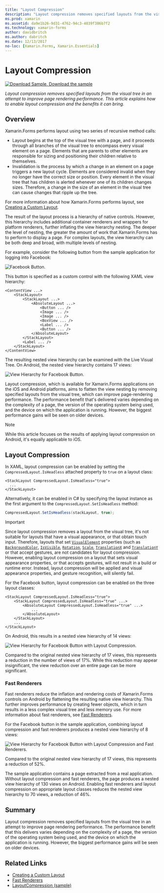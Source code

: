 ```yaml
---
title: "Layout Compression"
description: "Layout compression removes specified layouts from the visual tree in an attempt to improve page rendering performance. This article explains how to enable layout compression and the benefits it can bring."
ms.prod: xamarin
ms.assetid: da9e1b26-9d31-4762-94c3-4039f306b7f2
ms.technology: xamarin-forms
author: davidbritch
ms.author: dabritch
ms.date: 12/13/2017
no-loc: [Xamarin.Forms, Xamarin.Essentials]
---
```


# Layout Compression

[![Download Sample.](~/media/shared/download.png) Download the sample](/samples/xamarin/xamarin-forms-samples/userinterface-layoutcompression)

_Layout compression removes specified layouts from the visual tree in an attempt to improve page rendering performance. This article explains how to enable layout compression and the benefits it can bring._

## Overview

Xamarin.Forms performs layout using two series of recursive method calls:

- Layout begins at the top of the visual tree with a page, and it proceeds through all branches of the visual tree to encompass every visual element on a page. Elements that are parents to other elements are responsible for sizing and positioning their children relative to themselves.
- Invalidation is the process by which a change in an element on a page triggers a new layout cycle. Elements are considered invalid when they no longer have the correct size or position. Every element in the visual tree that has children is alerted whenever one of its children changes sizes. Therefore, a change in the size of an element in the visual tree can cause changes that ripple up the tree.

For more information about how Xamarin.Forms performs layout, see [Creating a Custom Layout](~/xamarin-forms/user-interface/layouts/custom.md).

The result of the layout process is a hierarchy of native controls. However, this hierarchy includes additional container renderers and wrappers for platform renderers, further inflating the view hierarchy nesting. The deeper the level of nesting, the greater the amount of work that Xamarin.Forms has to perform to display a page. For complex layouts, the view hierarchy can be both deep and broad, with multiple levels of nesting.

For example, consider the following button from the sample application for logging into Facebook:

![Facebook Button.](layout-compression-images/facebook-button.png)

This button is specified as a custom control with the following XAML view hierarchy:

```xaml
<ContentView ...>
    <StackLayout>
        <StackLayout ...>
            <AbsoluteLayout ...>
                <Button ... />    
                <Image ... />
                <Image ... />
                <BoxView ... />
                <Label ... />
                <Button ... />
            </AbsoluteLayout>
        </StackLayout>
        <Label ... />
    </StackLayout>    
</ContentView>
```

The resulting nested view hierarchy can be examined with the Live Visual Tree. On Android, the nested view hierarchy contains 17 views:

![View Hierarchy for Facebook Button.](layout-compression-images/no-compression.png)

Layout compression, which is available for Xamarin.Forms applications on the iOS and Android platforms, aims to flatten the view nesting by removing specified layouts from the visual tree, which can improve page-rendering performance. The performance benefit that's delivered varies depending on the complexity of a page, the version of the operating system being used, and the device on which the application is running. However, the biggest performance gains will be seen on older devices.

> [!NOTE]
> While this article focuses on the results of applying layout compression on Android, it's equally applicable to iOS.

## Layout Compression

In XAML, layout compression can be enabled by setting the `CompressedLayout.IsHeadless` attached property to `true` on a layout class:

```xaml
<StackLayout CompressedLayout.IsHeadless="true">
  ...
</StackLayout>   
```

Alternatively, it can be enabled in C# by specifying the layout instance as the first argument to the `CompressedLayout.SetIsHeadless` method:

```csharp
CompressedLayout.SetIsHeadless(stackLayout, true);
```

> [!IMPORTANT]
> Since layout compression removes a layout from the visual tree, it's not suitable for layouts that have a visual appearance, or that obtain touch input. Therefore, layouts that set [`VisualElement`](xref:Xamarin.Forms.VisualElement) properties (such as [`BackgroundColor`](xref:Xamarin.Forms.VisualElement.BackgroundColor), [`IsVisible`](xref:Xamarin.Forms.VisualElement.IsVisible), [`Rotation`](xref:Xamarin.Forms.VisualElement.Rotation), [`Scale`](xref:Xamarin.Forms.VisualElement.Scale), [`TranslationX`](xref:Xamarin.Forms.VisualElement.TranslationX) and [`TranslationY`](xref:Xamarin.Forms.VisualElement.TranslationY) or that accept gestures, are not candidates for layout compression. However, enabling layout compression on a layout that sets visual appearance properties, or that accepts gestures, will not result in a build or runtime error. Instead, layout compression will be applied and visual appearance properties, and gesture recognition, will silently fail.

For the Facebook button, layout compression can be enabled on the three layout classes:

```xaml
<StackLayout CompressedLayout.IsHeadless="true">
    <StackLayout CompressedLayout.IsHeadless="true" ...>
        <AbsoluteLayout CompressedLayout.IsHeadless="true" ...>
            ...
        </AbsoluteLayout>
    </StackLayout>
    ...
</StackLayout>  
```

On Android, this results in a nested view hierarchy of 14 views:

![View Hierarchy for Facebook Button with Layout Compression.](layout-compression-images/layout-compression.png)

Compared to the original nested view hierarchy of 17 views, this represents a reduction in the number of views of 17%. While this reduction may appear insignificant, the view reduction over an entire page can be more significant.

### Fast Renderers

Fast renderers reduce the inflation and rendering costs of Xamarin.Forms controls on Android by flattening the resulting native view hierarchy. This further improves performance by creating fewer objects, which in turn results in a less complex visual tree and less memory use. For more information about fast renderers, see [Fast Renderers](~/xamarin-forms/internals/fast-renderers.md).

For the Facebook button in the sample application, combining layout compression and fast renderers produces a nested view hierarchy of 8 views:

![View Hierarchy for Facebook Button with Layout Compression and Fast Renderers.](layout-compression-images/layout-compression-with-fast-renderers.png)

Compared to the original nested view hierarchy of 17 views, this represents a reduction of 52%.

The sample application contains a page extracted from a real application. Without layout compression and fast renderers, the page produces a nested view hierarchy of 130 views on Android. Enabling fast renderers and layout compression on appropriate layout classes reduces the nested view hierarchy to 70 views, a reduction of 46%.

## Summary

Layout compression removes specified layouts from the visual tree in an attempt to improve page rendering performance. The performance benefit that this delivers varies depending on the complexity of a page, the version of the operating system being used, and the device on which the application is running. However, the biggest performance gains will be seen on older devices.

## Related Links

- [Creating a Custom Layout](~/xamarin-forms/user-interface/layouts/custom.md)
- [Fast Renderers](~/xamarin-forms/internals/fast-renderers.md)
- [LayoutCompression (sample)](/samples/xamarin/xamarin-forms-samples/userinterface-layoutcompression)